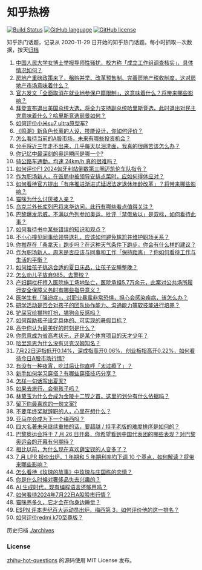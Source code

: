 # 知乎热榜
[![Build Status](https://github.com/ToWeLong/zhihu-hot-questions/workflows/CI/badge.svg)](https://github.com/ToWeLong/zhihu-hot-questions/actions)
[![GitHub language](https://img.shields.io/badge/language-golang-orange.svg)](https://golang.org/)
[![GitHub license](https://img.shields.io/github/license/ToWeLong/zhihu-hot-questions)](https://github.com/ToWeLong/zhihu-hot-questions/blob/main/LICENSE)

知乎热门话题，记录从 2020-11-29 日开始的知乎热门话题。每小时抓取一次数据，按天[归档](./archives)

<!-- BEGIN -->

1. [中国人民大学女博士举报导师性骚扰，校方称「成立工作组调查核实」，具体情况如何？](https://www.zhihu.com/question/662247215)
1. [房地产重磅政策来了，租购并举、改革预售制、完善房地产税收制度，这对房地产市场意味着什么？](https://www.zhihu.com/question/662214977)
1. [官方发文「全面取消在就业地参保户籍限制」，这意味着什么？将带来哪些影响？](https://www.zhihu.com/question/662197696)
1. [拜登宣布退出美国总统大选，将全力支持副总统哈里斯竞选，此时退出对民主党意味着什么？哈里斯竞选前景如何？](https://www.zhihu.com/question/662224581)
1. [如何评价小米su7 ultra原型车?](https://www.zhihu.com/question/662051481)
1. [《鸣潮》新角色长离的人设、技能设计，你如何评价？](https://www.zhihu.com/question/660362613)
1. [怎么看待当前的A股市场，未来有哪些投资机会？](https://www.zhihu.com/question/662220807)
1. [分手将近三年走不出来，几乎每天以泪洗面，我真的很痛苦该怎么办？](https://www.zhihu.com/question/662133629)
1. [你记忆中最深刻的奥运瞬间是哪一个?](https://www.zhihu.com/question/662178070)
1. [骑公路车通勤，均速 24km/h 真的很难吗？](https://www.zhihu.com/question/661951724)
1. [如何评价F1 2024匈牙利站倒数第三圈迈凯伦车队指令？](https://www.zhihu.com/question/662217563)
1. [作为职场新人，在饭局中被领导安排点菜时，应如何得体应对？](https://www.zhihu.com/question/660814090)
1. [如何看待官方提出「有序推进渐进式延迟法定退休年龄改革」？将带来哪些影响？](https://www.zhihu.com/question/662217578)
1. [猫咪为什么讨厌被人亲？](https://www.zhihu.com/question/658441125)
1. [乌克兰外长库列巴将来华访问，此行有哪些看点值得关注？](https://www.zhihu.com/question/662271239)
1. [巴黎爆发示威，不满以色列参加奥运，批评「禁俄放以」是双标，如何看待此事？](https://www.zhihu.com/question/662209291)
1. [如何看待书中某些错误的知识和观点？](https://www.zhihu.com/question/659371883)
1. [不小心撞见同事给领导送礼，应该如何避免尴尬并维护职场关系？](https://www.zhihu.com/question/660814177)
1. [你推荐在「桑拿天」跑步吗？在这种天气条件下跑步，你会有什么样的建议？](https://www.zhihu.com/question/661859362)
1. [作为职场新人，周末是否应该与同事和工作「保持距离」？你如何看待工作与生活的平衡？](https://www.zhihu.com/question/660814286)
1. [如何给孩子挑选合适的夏日床品，让孩子安睡整晚？](https://www.zhihu.com/question/660176520)
1. [怎么劝儿子放弃985，去警校？](https://www.zhihu.com/question/608804899)
1. [产妇翻栏杆擅入医院施工场地坠亡，医院承担5.7万余元，此案对公共场所履行安全保障义务时有哪些指导意义？](https://www.zhihu.com/question/662104469)
1. [医学生有「强迫症」，对职业暴露非常恐惧，担心会感染疾病，该怎么办？](https://www.zhihu.com/question/661772473)
1. [研学活动是否会对孩子的团队协作能力、沟通能力等软技能进行培养？](https://www.zhihu.com/question/661237388)
1. [铲屎官给猫狗打扮，猫狗会反感吗？](https://www.zhihu.com/question/660336107)
1. [如何帮助孩子设定具体的、可实现的暑假目标？](https://www.zhihu.com/question/660702655)
1. [高中你认为最美好的时刻是什么？](https://www.zhihu.com/question/659408980)
1. [你愿意成为省高考状元，还是某个体育项目的天才少年？](https://www.zhihu.com/question/661745898)
1. [哈里凯恩为什么没有贝克汉姆知名？](https://www.zhihu.com/question/661668809)
1. [7月22日沪指低开0.14%，深成指高开0.06%，创业板指高开0.22%，如何看待今日A股市场行情?](https://www.zhihu.com/question/662248773)
1. [有没有一种夜宵，吃过后让你直呼「太过瘾了」？](https://www.zhihu.com/question/661261499)
1. [新手如何学习穿搭？有哪些穿搭技巧分享？](https://www.zhihu.com/question/659676986)
1. [怎样一句话写出夏天?](https://www.zhihu.com/question/662180653)
1. [如果去旅行，会带孩子吗？](https://www.zhihu.com/question/658294186)
1. [林黛玉为什么会成为金陵十二钗之首，这里的划分有什么依据吗？](https://www.zhihu.com/question/661066143)
1. [留下你最喜欢的一句文案?](https://www.zhihu.com/question/662128257)
1. [不要年终奖就辞职的人，心里在想什么？](https://www.zhihu.com/question/661631503)
1. [亚马尔会成为下一个梅西吗？](https://www.zhihu.com/question/662166452)
1. [四大名著未来继续重拍的话，要超越 / 持平老版的难度排序是如何的？](https://www.zhihu.com/question/661903905)
1. [巴黎奥运会将于 7 月 26 日开幕，你希望看到中国代表团的哪些表现？对巴黎奥运会的开幕有何期待？](https://www.zhihu.com/question/661831907)
1. [相比以前，为什么现在喜欢薛宝钗的人变多了？](https://www.zhihu.com/question/661063599)
1. [7 月 LPR 报价出炉，1 年期和 5 年期利率均下调 10 个基点，如何解读？将带来哪些影响？](https://www.zhihu.com/question/662247770)
1. [怎么看待《玫瑰的故事》中玫瑰与庄国栋的恋情？](https://www.zhihu.com/question/659133499)
1. [你是什么时候对奢侈品失去兴趣的？](https://www.zhihu.com/question/364507344)
1. [AI 生成时代，现有编程语言还够用吗？](https://www.zhihu.com/question/661343995)
1. [如何看待2024年7月22日A股股市行情？](https://www.zhihu.com/question/661999392)
1. [猫咪养多久，它才会在你身边睡觉？](https://www.zhihu.com/question/660314073)
1. [ESPN 评本世纪百大运动员出炉，梅西第 3，如何评价他的这一排名？](https://www.zhihu.com/question/662036368)
1. [如何评价redmi k70至尊版？](https://www.zhihu.com/question/662052185)

<!-- END -->

历史归档 [./archives](./archives)


### License
[zhihu-hot-questions](https://github.com/towelong/zhihu-hot-questions) 的源码使用 MIT License 发布。
